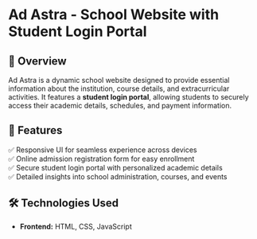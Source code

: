 # Ad Astra - School Website with Student Login Portal  

## 📌 Overview  
Ad Astra is a dynamic school website designed to provide essential information about the institution, course details, and extracurricular activities. It features a **student login portal**, allowing students to securely access their academic details, schedules, and payment information.  

## 🚀 Features  
✅ Responsive UI for seamless experience across devices  
✅ Online admission registration form for easy enrollment  
✅ Secure student login portal with personalized academic details  
✅ Detailed insights into school administration, courses, and events  

## 🛠️ Technologies Used  
- **Frontend:** HTML, CSS, JavaScript  
